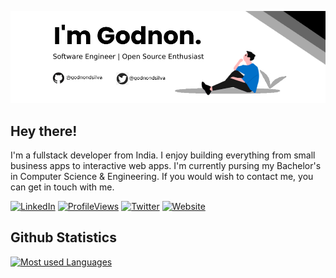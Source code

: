 ![Profile Banner](./github-banner.jpg)

## Hey there!

I'm a fullstack developer from India. I enjoy building everything from small business apps to interactive web apps. I'm currently pursing my Bachelor's in Computer Science & Engineering. If you would wish to contact me, you can get in touch with me.

[![LinkedIn](https://img.shields.io/badge/LinkedIn-godnondsilva-blue?style=flat-square&logo=linkedin)](https://www.linkedin.com/in/godnon-dsilva)
[![ProfileViews](https://gpvc.arturio.dev/godnondsilva)](https://github.com/godnondsilva)
[![Twitter](https://img.shields.io/badge/Twitter-godnondsilva-blue?style=flat-square&logo=twitter)](https://twitter.com/godnondsilva)
[![Website](https://img.shields.io/badge/Website-godnondsilva.vercel.app-red?style=flat-square)](https://godnondsilva.vercel.app)

## Github Statistics

[![Most used Languages](https://github-readme-stats.vercel.app/api/top-langs/?username=godnondsilva&layout=compact)](https://github.com/godnondsilva)


<!--
**godnondsilva/godnondsilva** is a ✨ _special_ ✨ repository because its `README.md` (this file) appears on your GitHub profile.

Here are some ideas to get you started:

- 🔭 I’m currently working on ...
- 🌱 I’m currently learning ...
- 👯 I’m looking to collaborate on ...
- 🤔 I’m looking for help with ...
- 💬 Ask me about ...
- 📫 How to reach me: ...
- 😄 Pronouns: ...
- ⚡ Fun fact: ...
-->
